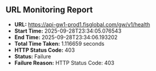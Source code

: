 ## URL Monitoring Report

- **URL:** https://api-gw1-prod1.fisglobal.com/gw/v1/health
- **Start Time:** 2025-09-28T23:34:05.076543
- **End Time:** 2025-09-28T23:34:06.193202
- **Total Time Taken:** 1.116659 seconds
- **HTTP Status Code:** 403
- **Status:** Failure
- **Failure Reason:** HTTP Status Code: 403
